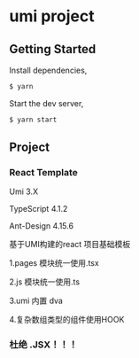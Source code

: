# umi project

## Getting Started

Install dependencies,

```bash
$ yarn
```

Start the dev server,

```bash
$ yarn start
```
## Project

### React Template

Umi 3.X

TypeScript 4.1.2

Ant-Design 4.15.6


基于UMI构建的react 项目基础模板

1.pages 模块统一使用.tsx

2.js 模块统一使用.ts

3.umi 内置 dva 

4.复杂数组类型的组件使用HOOK

### 杜绝 .JSX！！！


